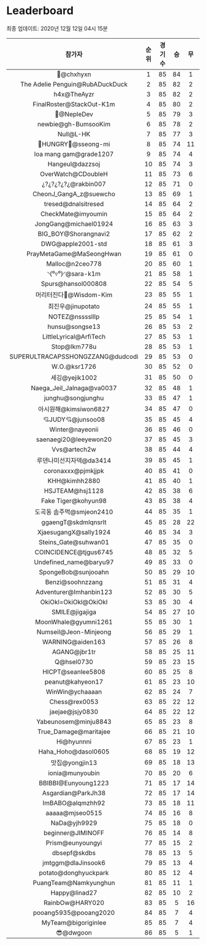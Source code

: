 # Leaderboard
최종 업데이트: 2020년 12월 12일 04시 15분




| 참가자 | 순위 | 경기수 | 승 | 무 | 패 | 승점 |
|:---:|:---:|:---:|:---:|:---:|:---:|:---:|
| 👑@chxhyxn | 1 | 85 | 84 | 1 | 0 | 253 |
| The Adelie Penguin@RubADuckDuck | 2 | 85 | 82 | 2 | 1 | 248 |
| h4x@TheAyzr | 3 | 85 | 82 | 2 | 1 | 248 |
| FinalRoster@StackOut-K1m | 4 | 85 | 80 | 2 | 3 | 242 |
| 🥈@NepleDev | 5 | 85 | 79 | 3 | 3 | 240 |
| newbie@gh-BumsooKim | 6 | 85 | 78 | 2 | 5 | 236 |
| Null@L-HK | 7 | 85 | 77 | 3 | 5 | 234 |
| 🍗HUNGRY🍗@sseong-mi | 8 | 85 | 74 | 11 | 0 | 233 |
| loa mang gam@grade1207 | 9 | 85 | 74 | 4 | 7 | 226 |
| Hangeul@dazzsoj | 10 | 85 | 74 | 3 | 8 | 225 |
| OverWatch@CDoubleH | 11 | 85 | 73 | 6 | 6 | 225 |
| ¿?¿?¿?¿?¿@rakbin007 | 12 | 85 | 71 | 0 | 14 | 213 |
| CheonJ_GangA_z@suewcho | 13 | 85 | 69 | 1 | 15 | 208 |
| tresed@dnalsitresed | 14 | 85 | 64 | 2 | 19 | 194 |
| CheckMate@imyoumin | 15 | 85 | 64 | 2 | 19 | 194 |
| JongGang@michael01924 | 16 | 85 | 63 | 3 | 19 | 192 |
| BIG_BOY@Shorangnavi2 | 17 | 85 | 62 | 2 | 21 | 188 |
| DWG@apple2001-std | 18 | 85 | 61 | 3 | 21 | 186 |
| PrayMetaGame@MaSeongHwan | 19 | 85 | 61 | 0 | 24 | 183 |
| Malloc@n2ceo778 | 20 | 85 | 60 | 1 | 24 | 181 |
| ◝(⁰▿⁰)◜@sara-k1m | 21 | 85 | 58 | 1 | 26 | 175 |
| Spurs@hansol000808 | 22 | 85 | 54 | 5 | 26 | 167 |
| 머리터진다🤯@Wisdom-Kim | 23 | 85 | 55 | 1 | 29 | 166 |
| 최진우@jinupotato | 24 | 85 | 55 | 1 | 29 | 166 |
| NOTEZ@nsssslllp | 25 | 85 | 54 | 1 | 30 | 163 |
| hunsu@songse13 | 26 | 85 | 53 | 2 | 30 | 161 |
| LittleLyrical@ArfiTech | 27 | 85 | 53 | 1 | 31 | 160 |
| Stop@lkm778u | 28 | 85 | 53 | 1 | 31 | 160 |
| SUPERULTRACAPSSHONGZZANG@dudcodi | 29 | 85 | 53 | 0 | 32 | 159 |
| W.O.@ksr1726 | 30 | 85 | 52 | 0 | 33 | 156 |
| 세깅@yejik1002 | 31 | 85 | 50 | 0 | 35 | 150 |
| Naega_Jeil_Jalnaga@va0037 | 32 | 85 | 48 | 1 | 36 | 145 |
| junghu@songjunghu | 33 | 85 | 47 | 1 | 37 | 142 |
| 아시원해@kimsiwon6827 | 34 | 85 | 47 | 0 | 38 | 141 |
| 💘JUDY💘@junsoo08 | 35 | 85 | 45 | 4 | 36 | 139 |
| Winter@nayeonii | 36 | 85 | 46 | 0 | 39 | 138 |
| saenaegi20@leeyewon20 | 37 | 85 | 45 | 3 | 37 | 138 |
| Vvs@artech2w | 38 | 85 | 44 | 4 | 37 | 136 |
| 루덴나미선지자덱@da3414 | 39 | 85 | 45 | 1 | 39 | 136 |
| coronaxxx@pjmkjjpk | 40 | 85 | 41 | 0 | 44 | 123 |
| KHH@kimhh2880 | 41 | 85 | 40 | 1 | 44 | 121 |
| HSJTEAM@hsj1128 | 42 | 85 | 38 | 6 | 41 | 120 |
| Fake Tiger@kohyun98 | 43 | 85 | 38 | 4 | 43 | 118 |
| 도곡동 솜주먹@smjeon2410 | 44 | 85 | 35 | 1 | 49 | 106 |
| ggaengT@skdmlqnsrlt | 45 | 85 | 28 | 22 | 35 | 106 |
| XjaesugangX@sally1924 | 46 | 85 | 34 | 3 | 48 | 105 |
| Steins_Gate@suhwan01 | 47 | 85 | 35 | 0 | 50 | 105 |
| COINCIDENCE@tjgus6745 | 48 | 85 | 32 | 5 | 48 | 101 |
| Undefined_name@baryu97 | 49 | 85 | 33 | 0 | 52 | 99 |
| SpongeBob@sunjooahn | 50 | 85 | 29 | 10 | 46 | 97 |
| Benzi@soohnzzang | 51 | 85 | 31 | 4 | 50 | 97 |
| Adventurer@Imhanbin123 | 52 | 85 | 30 | 5 | 50 | 95 |
| OkiOkl=OkiOkl@OkiOkl | 53 | 85 | 30 | 4 | 51 | 94 |
| SMILE@jigajiga | 54 | 85 | 27 | 10 | 48 | 91 |
| MoonWhale@gyumni1261 | 55 | 85 | 30 | 1 | 54 | 91 |
| Numseil@Jeon-Minjeong | 56 | 85 | 29 | 1 | 55 | 88 |
| WARNING@aiden163 | 57 | 85 | 26 | 8 | 51 | 86 |
| AGANG@jbr1tr | 58 | 85 | 25 | 11 | 49 | 86 |
| Q@hsel0730 | 59 | 85 | 23 | 15 | 47 | 84 |
| HICPT@seanlee5808 | 60 | 85 | 25 | 8 | 52 | 83 |
| peanut@kahyeon17 | 61 | 85 | 23 | 10 | 52 | 79 |
| WinWin@ychaaaan | 62 | 85 | 24 | 7 | 54 | 79 |
| Chess@rex0053 | 63 | 85 | 22 | 12 | 51 | 78 |
| jaejae@jsjy0830 | 64 | 85 | 22 | 12 | 51 | 78 |
| Yabeunosem@minju8843 | 65 | 85 | 23 | 8 | 54 | 77 |
| True_Damage@maritajee | 66 | 85 | 21 | 10 | 54 | 73 |
| Hi@hyunnni | 67 | 85 | 23 | 1 | 61 | 70 |
| Haha_Hoho@dasol0605 | 68 | 85 | 19 | 12 | 54 | 69 |
| 맛집@yongjin13 | 69 | 85 | 18 | 13 | 54 | 67 |
| ionia@munyoubin | 70 | 85 | 20 | 6 | 59 | 66 |
| BBIBBI@Eunyoung1223 | 71 | 85 | 17 | 14 | 54 | 65 |
| Asgardian@ParkJh38 | 72 | 85 | 17 | 14 | 54 | 65 |
| ImBABO@alqmzhh92 | 73 | 85 | 18 | 11 | 56 | 65 |
| aaaaa@mjseo0515 | 74 | 85 | 16 | 8 | 61 | 56 |
| NaDa@yjh9929 | 75 | 85 | 18 | 0 | 67 | 54 |
| beginner@JIMINOFF | 76 | 85 | 14 | 8 | 63 | 50 |
| Prism@eunyoungyi | 77 | 85 | 15 | 2 | 68 | 47 |
| dbsepf@skdbs | 78 | 85 | 13 | 5 | 67 | 44 |
| jmtggm@dlaJinsook6 | 79 | 85 | 13 | 4 | 68 | 43 |
| potato@donghyuckpark | 80 | 85 | 12 | 4 | 69 | 40 |
| PuangTeam@Namkyunghun | 81 | 85 | 11 | 1 | 73 | 34 |
| Happy@linad27 | 82 | 85 | 10 | 2 | 73 | 32 |
| RainbOw@HARY020 | 83 | 85 | 5 | 16 | 64 | 31 |
| pooang5935@pooang2020 | 84 | 85 | 7 | 4 | 74 | 25 |
| MyTeam@bigoriginlee | 85 | 85 | 7 | 4 | 74 | 25 |
| 😎@dwgoon | 86 | 85 | 5 | 1 | 79 | 16 |